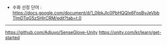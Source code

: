 * 수화 선정 단어 : https://docs.google.com/document/d/1_0ibkJIc0PbHQQIx6FpsBvJeVbbTlmDTqG5zSHlrCRM/edit?tab=t.0
---
https://github.com/Adjuvo/SenseGlove-Unity
https://unity.com/kr/learn/get-started
